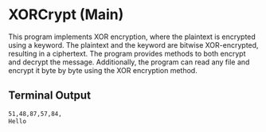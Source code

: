 # XORCrypt (Main)

This program implements XOR encryption, where the plaintext is encrypted using a keyword. The plaintext and the keyword are bitwise XOR-encrypted, resulting in a ciphertext. The program provides methods to both encrypt and decrypt the message. Additionally, the program can read any file and encrypt it byte by byte using the XOR encryption method.

## Terminal Output

```bash
51,48,87,57,84,
Hello
```
